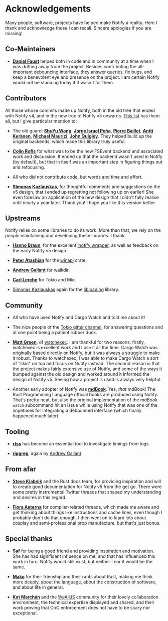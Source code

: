 # Acknowledgements

Many people, software, projects have helped make Notify a reality. Here I thank
and acknowledge those I can recall. Sincere apologies if you are missing!

## Co-Maintainers

- **[Daniel Faust]** helped both in code and in community at a time when I was
  drifting away from the project. Besides contributing the all-important
  debouncing interface, they answer queries, fix bugs, and keep a benevolent
  eye and presence on the project. I am certain Notify would not be standing
  today if it wasn't for them.

[Daniel Faust]: https://github.com/dfaust

## Contributors

All those whose commits made up Notify, both in the old tree that ended with
Notify v4, and in the new tree of Notify v5 onwards. [This list][gh-contrib]
has them all, but I give particular mention to:

- The old guard: **[ShuYu Wang]**, **[Jorge Israel Peña]**, **[Pierre
  Baillet]**, **[Antti Keränen]**, **[Michael Maurizi]**, **[John Quigley]**.
  They helped build up the original backends, which made this library truly
  useful.

- **[Colin Rofls]** for what was to be the new FSEvent backend and associated
  work and discussion. It ended up that the backend wasn't used in Notify (by
  default), but that in itself was an important step in figuring things out and
  refocusing.

- All who did not contribute code, but words and time and effort.

- **[Simonas Kazlauskas]**, for thoughtful comments and suggestions on the v5
  design, that I ended up regretting not following up on earlier! She even
  foresaw an application of the new design that I didn't fully realise until
  nearly a year later. Thank you! I hope you like this version better.

[gh-contrib]: https://github.com/passcod/notify/graphs/contributors
[ShuYu Wang]: https://github.com/andelf
[Jorge Israel Peña]: https://github.com/blaenk
[Pierre Baillet]: https://github.com/octplane
[Antti Keränen]: https://github.com/detegr
[Michael Maurizi]: https://github.com/maurizi
[John Quigley]: https://github.com/jmquigs
[Colin Rofls]: https://github.com/cmyr
[Simonas Kazlauskas]: https://kazlauskas.me/

## Upstreams

Notify relies on some libraries to do its work. More than that, we rely on the
_people_ maintaining and developing these libraries. I thank:

- **[Hanno Braun]**, for the excellent [inotify wrapper], as well as feedback
  on the early Notify v5 design.

- **[Peter Atashian]** for the [winapi] crate.

- **[Andrew Gallant]** for walkdir.

- **[Carl Lerche]** for Tokio and Mio.

- [Simonas Kazlauskas] again for the [libloading] library.

[Hanno Braun]: https://github.com/hannobraun
[Peter Atashian]: https://github.com/retep998
[Andrew Gallant]: https://burntsushi.net/
[Carl Lerche]: http://carllerche.com/

[inotify wrapper]: https://github.com/inotify-rs/inotify
[FSEvent wrapper]: https://github.com/octplane/fsevent-rust
[winapi]: https://github.com/retep998/winapi-rs
[libloading]: https://github.com/nagisa/rust_libloading

## Community

- All who have used Notify and Cargo Watch and told me about it!

- The nice people of the [Tokio gitter channel], for answering questions and at
  one point being a patient rubber duck.

- **[Matt Green]**, of [watchexec]. I am thankful for two reasons: firstly,
  watchexec is excellent work and I use it all the time. Cargo Watch was
  originally based directly on Notify, but it was always a struggle to make it
  robust. Thanks to watchexec, I was able to make Cargo Watch a sort of "skin"
  on top and focus on Notify instead. The second reason is that the project
  makes fairly extensive use of Notify, and some of the ways it bumped against
  the old design and worked around it informed the design of Notify v5. Seeing
  how a project is used is always very helpful.

- Another early adopter of Notify was **[mdBook]**. Yes, _that_ mdBook! The Rust
  Programming Language official books are produced using Notify. That's pretty
  neat, but also the original implementation of the mdBook `watch` subcommand
  hit an issue while using Notify that was one of the impetuses for integrating
  a debounced interface (which finally happened much later).

[Tokio gitter channel]: https://gitter.im/tokio-rs/tokio
[Matt Green]: https://github.com/mattgreen
[watchexec]: https://github.com/mattgreen/watchexec
[mdBook]: https://github.com/rust-lang-nursery/mdBook

## Tooling

- **[rtss]** has become an essential tool to investigate timings from logs.

- **[ripgrep]**, again by [Andrew Gallant].

[rtss]: https://github.com/Freaky/rtss
[ripgrep]: https://github.com/BurntSushi/ripgrep

## From afar

- **[Steve Klabnik]** and the Rust docs team, for providing inspiration and
  will to create good documentation for Notify v5 from the get go. There were
  some pretty instrumental Twitter threads that shaped my understanding and
  desires in this regard.

- **[Fiora Aeterna]** for compiler-related threads, which made me aware and get
  thinking about things like instructions and cache lines, even though I
  probably don't do that enough. I then went on to learn lots about cosplay and
  semi-professional prop manufacture, but that's just bonus.

[Steve Klabnik]: https://twitter.com/steveklabnik
[Fiora Aeterna]: https://twitter.com/fioraaeterna

## Special thanks

- **[Saf]** for being a good friend and providing inspiration and motivation.
  She has had significant influence on me, and that has influenced this work in
  turn. Notify would still exist, but neither I nor it would be the same.

- **[Mako]** for their frienship and their rants about Rust, making me think
  more deeply, about the language, about the construction of software, and
  about life in general.

- **[Kat Marchán]** and the [WeAllJS] community for their lovely collaboration
  environment, the technical expertise displayed and shared, and their work
  proving that CoC enforcement does not have to be scary nor exceptional.

[Saf]: https://notsafforwork.com/
[Mako]: http://aboutmako.makopool.com/
[Kat Marchán]: https://twitter.com/maybekatz
[WeAllJS]: https://wealljs.org/
